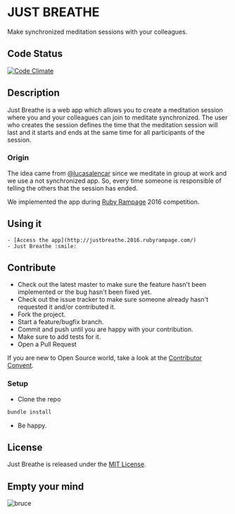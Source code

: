 # JUST BREATHE

Make synchronized meditation sessions with your colleagues.

## Code Status


[![Code Climate](https://codeclimate.com/github/rumblex/rubyrampage2016-justbreathe/badges/gpa.svg)](https://codeclimate.com/github/rumblex/rubyrampage2016-justbreathe)

## Description

Just Breathe is a web app which allows you to create a meditation session where you and your colleagues can join to meditate synchronized. The user who creates the session defines the time that the meditation session will last and it starts and ends at the same time for all participants of the session.

### Origin

The idea came from [@lucasalencar](https://github.com/lucasalencar) since we meditate in group at work and we use a not synchronized app. So, every time someone is responsible of telling the others that the session has ended.

We implemented the app during [Ruby Rampage](https://www.rubyrampage.com/) 2016 competition.

## Using it

    - [Access the app](http://justbreathe.2016.rubyrampage.com/)
    - Just Breathe :smile:

## Contribute

- Check out the latest master to make sure the feature hasn't been implemented or the bug hasn't been fixed yet.
- Check out the issue tracker to make sure someone already hasn't requested it and/or contributed it.
- Fork the project.
- Start a feature/bugfix branch.
- Commit and push until you are happy with your contribution.
- Make sure to add tests for it.
- Open a Pull Request

If you are new to Open Source world, take a look at the [Contributor Convent](http://contributor-covenant.org/).

### Setup

- Clone the repo

```bash
bundle install
```

- Be happy.

## License

Just Breathe is released under the [MIT License](https://opensource.org/licenses/MIT).

## Empty your mind

![bruce](https://media.giphy.com/media/9WHE2bo5Na9Gg/giphy.gif)
